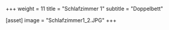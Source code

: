 +++
weight = 11
title = "Schlafzimmer 1"
subtitle = "Doppelbett"

[asset]
  image = "Schlafzimmer1_2.JPG"
+++
